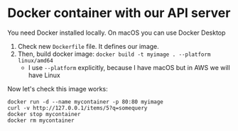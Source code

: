 # Docker container with our API server
You need Docker installed locally. On macOS you can use Docker Desktop

1) Check new `Dockerfile` file. It defines our image.
2) Then, build docker image: `docker build -t myimage . --platform linux/amd64`
   - I use `--platform` explicitly, because I have macOS but in AWS we will have Linux 

Now let's check this image works:
```shell
docker run -d --name mycontainer -p 80:80 myimage
curl -v http://127.0.0.1/items/5?q=somequery
docker stop mycontainer
docker rm mycontainer
```






